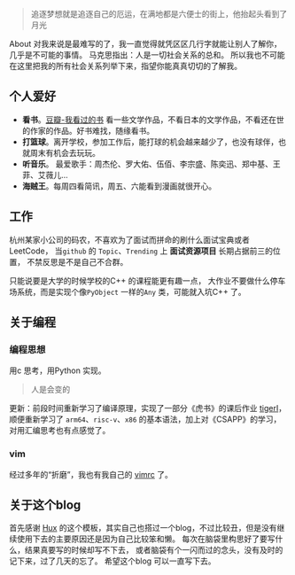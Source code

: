 > 追逐梦想就是追逐自己的厄运，在满地都是六便士的街上，他抬起头看到了月光

About 对我来说是最难写的了，我一直觉得就凭区区几行字就能让别人了解你，几乎是不可能的事情。
马克思指出：人是一切社会关系的总和。
所以我也不可能在这里把我的所有社会关系列举下来，指望你能真真切切的了解我。

## 个人爱好  

- **看书**。[豆瓣-我看过的书](https://www.douban.com/doulist/152112313/) 看一些文学作品，不看日本的文学作品，不看还在世的作家的作品。好书难找，随缘看书。
- **打篮球**。离开学校，参加工作后，能打球的机会越来越少了，也没有球伴，也就周末有机会去玩玩。
- **听音乐**。 最爱歌手：周杰伦、罗大佑、伍佰、李宗盛、陈奕迅、郑中基、王菲、艾薇儿...
- **海贼王**。每周四看简讯，周五、六能看到漫画就很开心。


## 工作

杭州某家小公司的码农，不喜欢为了面试而拼命的刷什么面试宝典或者LeetCode， 
当`github` 的 `Topic`、`Trending` 上 **面试资源项目** 长期占据前三的位置，
不禁反思是不是自己不合群。

只能说要是大学的时候学校的C++ 的课程能更有趣一点，
大作业不要做什么停车场系统，而是实现个像`PyObject` 一样的`Any`  类，可能就入坑C++ 了。


## 关于编程

### 编程思想

用c 思考，用Python 实现。

> 人是会变的


更新：前段时间重新学习了编译原理，实现了一部分《虎书》的课后作业 [tigerI](https://github.com/hstk30/tigerI)，
顺便重新学习了 `arm64`、`risc-v`、`x86` 的基本语法，加上对《CSAPP》的学习，
对用汇编思考也有点感觉了。

### vim

经过多年的“折磨”，我也有我自己的
[vimrc](https://github.com/hstk30/vimrcI)
了。


## 关于这个blog

首先感谢
[Hux](https://huangxuan.me/) 
的这个模板，其实自己也搭过一个blog，不过比较丑，但是没有继续使用下去的主要原因还是因为自己比较笨和懒。
每次在脑袋里构思好了要写什么，结果真要写的时候却写不下去，
或者脑袋有个一闪而过的念头，没有及时的记下来，过了几天的忘了。
希望这个blog 可以一直写下去。

